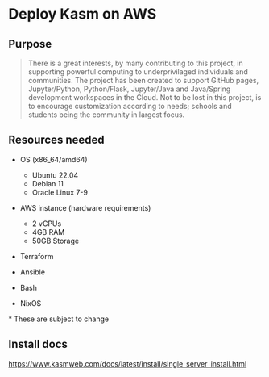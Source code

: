 # Deploy Kasm on AWS

## Purpose

> There is a great interests, by many contributing to this project, in supporting powerful computing to underprivilaged individuals and communities.  The project has been created to support GitHub pages, Jupyter/Python, Python/Flask, Jupyter/Java and Java/Spring development workspaces in the Cloud.    Not to be lost in this project, is to encourage customization according to needs; schools and students being the community in largest focus.    

## Resources needed

- OS (x86_64/amd64)
  - Ubuntu 22.04
  - Debian 11
  - Oracle Linux 7-9

- AWS instance (hardware requirements)
  - 2 vCPUs
  - 4GB RAM
  - 50GB Storage
- Terraform
- Ansible
- Bash
- NixOS

\* These are subject to change

## Install docs

https://www.kasmweb.com/docs/latest/install/single_server_install.html
